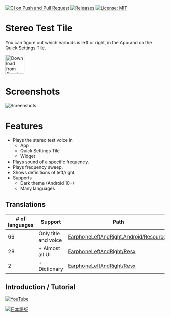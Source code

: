 [![CI on Push and Pull Request](https://github.com/kurema/EarphoneLeftAndRightAndroid/actions/workflows/build.yml/badge.svg)](https://github.com/kurema/EarphoneLeftAndRightAndroid/actions/workflows/build.yml)
[![Releases](https://img.shields.io/github/release/kurema/EarphoneLeftAndRightAndroid.svg)](https://github.com/kurema/EarphoneLeftAndRightAndroid/releases/latest)
[![License: MIT](https://img.shields.io/badge/License-MIT-blue.svg)](https://github.com/kurema/EarphoneLeftAndRightAndroid/blob/master/LICENSE)

# Stereo Test Tile
You can figure out which earbuds is left or right, in the App and on the Quick Settings Tile.  

[<img src="https://play.google.com/intl/en_us/badges/images/generic/en_badge_web_generic.png"
      alt="Download from Google Play"
      height="60">](https://play.google.com/store/apps/details?id=com.github.kurema.earphoneleftandright)
<!-- [<img src=".github/assets/direct-apk-download.png"
      alt="Direct apk download"
      height="60">](https://github.com/kurema/EarphoneLeftAndRightAndroid/releases/latest) -->

# Screenshots
![Screenshots](Res/phone/render/007.png)

# Features
* Plays the stereo test voice in
  * App
  * Quick Settings Tile
  * Widget
* Plays sound of a specific frequency.
* Plays frequency sweep.
* Shows definitions of left/right.
* Supports
  * Dark theme (Android 10+)
  * Many languages

## Translations
| # of languages | Support | Path |
| -- | -- | -- |
| 66 | Only title and voice | [EarphoneLeftAndRight.Android/Resources](Earphone/EarphoneLeftAndRight/EarphoneLeftAndRight.Android/Resources) |
| 28 | + Almost all UI | [EarphoneLeftAndRight/Resx](Earphone/EarphoneLeftAndRight/EarphoneLeftAndRight/Resx) |
| 2 | + Dictionary | [EarphoneLeftAndRight/Resx](Earphone/EarphoneLeftAndRight/EarphoneLeftAndRight/Resx) |


## Introduction / Tutorial
[![YouTube](https://img.youtube.com/vi/TDPHDW3JMRU/0.jpg)](https://www.youtube.com/watch?v=TDPHDW3JMRU)

[![日本語版](https://img.youtube.com/vi/4K_icWsNJlY/0.jpg)](https://www.youtube.com/watch?v=4K_icWsNJlY)

